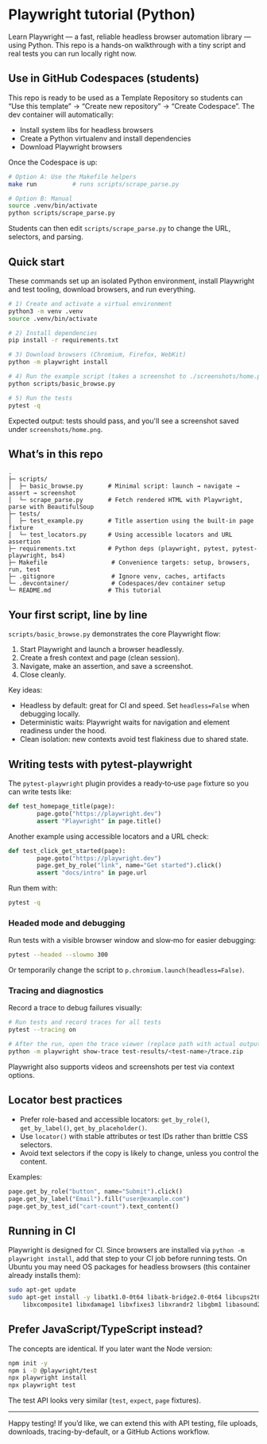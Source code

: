 # Playwright tutorial (Python)

Learn Playwright — a fast, reliable headless browser automation library — using Python. This repo is a hands-on walkthrough with a tiny script and real tests you can run locally right now.

## Use in GitHub Codespaces (students)

This repo is ready to be used as a Template Repository so students can “Use this template” → “Create new repository” → “Create Codespace”. The dev container will automatically:
- Install system libs for headless browsers
- Create a Python virtualenv and install dependencies
- Download Playwright browsers

Once the Codespace is up:

```bash
# Option A: Use the Makefile helpers
make run          # runs scripts/scrape_parse.py

# Option B: Manual
source .venv/bin/activate
python scripts/scrape_parse.py
```

Students can then edit `scripts/scrape_parse.py` to change the URL, selectors, and parsing.

## Quick start

These commands set up an isolated Python environment, install Playwright and test tooling, download browsers, and run everything.

```bash
# 1) Create and activate a virtual environment
python3 -m venv .venv
source .venv/bin/activate

# 2) Install dependencies
pip install -r requirements.txt

# 3) Download browsers (Chromium, Firefox, WebKit)
python -m playwright install

# 4) Run the example script (takes a screenshot to ./screenshots/home.png)
python scripts/basic_browse.py

# 5) Run the tests
pytest -q
```

Expected output: tests should pass, and you'll see a screenshot saved under `screenshots/home.png`.

## What’s in this repo

```
.
├─ scripts/
│  ├─ basic_browse.py       # Minimal script: launch → navigate → assert → screenshot
│  └─ scrape_parse.py       # Fetch rendered HTML with Playwright, parse with BeautifulSoup
├─ tests/
│  ├─ test_example.py       # Title assertion using the built-in page fixture
│  └─ test_locators.py      # Using accessible locators and URL assertion
├─ requirements.txt         # Python deps (playwright, pytest, pytest-playwright, bs4)
├─ Makefile                  # Convenience targets: setup, browsers, run, test
├─ .gitignore                # Ignore venv, caches, artifacts
└─ .devcontainer/            # Codespaces/dev container setup
└─ README.md                # This tutorial
```

## Your first script, line by line

`scripts/basic_browse.py` demonstrates the core Playwright flow:

1) Start Playwright and launch a browser headlessly.
2) Create a fresh context and page (clean session).
3) Navigate, make an assertion, and save a screenshot.
4) Close cleanly.

Key ideas:
- Headless by default: great for CI and speed. Set `headless=False` when debugging locally.
- Deterministic waits: Playwright waits for navigation and element readiness under the hood.
- Clean isolation: new contexts avoid test flakiness due to shared state.

## Writing tests with pytest-playwright

The `pytest-playwright` plugin provides a ready‑to‑use `page` fixture so you can write tests like:

```python
def test_homepage_title(page):
		page.goto("https://playwright.dev")
		assert "Playwright" in page.title()
```

Another example using accessible locators and a URL check:

```python
def test_click_get_started(page):
		page.goto("https://playwright.dev")
		page.get_by_role("link", name="Get started").click()
		assert "docs/intro" in page.url
```

Run them with:

```bash
pytest -q
```

### Headed mode and debugging

Run tests with a visible browser window and slow‑mo for easier debugging:

```bash
pytest --headed --slowmo 300
```

Or temporarily change the script to `p.chromium.launch(headless=False)`.

### Tracing and diagnostics

Record a trace to debug failures visually:

```bash
# Run tests and record traces for all tests
pytest --tracing on

# After the run, open the trace viewer (replace path with actual output)
python -m playwright show-trace test-results/<test-name>/trace.zip
```

Playwright also supports videos and screenshots per test via context options.

## Locator best practices

- Prefer role-based and accessible locators: `get_by_role()`, `get_by_label()`, `get_by_placeholder()`.
- Use `locator()` with stable attributes or test IDs rather than brittle CSS selectors.
- Avoid text selectors if the copy is likely to change, unless you control the content.

Examples:

```python
page.get_by_role("button", name="Submit").click()
page.get_by_label("Email").fill("user@example.com")
page.get_by_test_id("cart-count").text_content()
```

## Running in CI

Playwright is designed for CI. Since browsers are installed via `python -m playwright install`, add that step to your CI job before running tests. On Ubuntu you may need OS packages for headless browsers (this container already installs them):

```bash
sudo apt-get update
sudo apt-get install -y libatk1.0-0t64 libatk-bridge2.0-0t64 libcups2t64 libdrm2 libxkbcommon0 \
	libxcomposite1 libxdamage1 libxfixes3 libxrandr2 libgbm1 libasound2t64 libatspi2.0-0t64
```

## Prefer JavaScript/TypeScript instead?

The concepts are identical. If you later want the Node version:

```bash
npm init -y
npm i -D @playwright/test
npx playwright install
npx playwright test
```

The test API looks very similar (`test`, `expect`, `page` fixtures).

---

Happy testing! If you’d like, we can extend this with API testing, file uploads, downloads, tracing-by-default, or a GitHub Actions workflow.